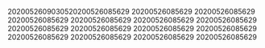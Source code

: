 2020052609030520200526085629
20200526085629
20200526085629
20200526085629
20200526085629
20200526085629
20200526085629
20200526085629
20200526085629
20200526085629
20200526085629
20200526085629
20200526085629
20200526085629
20200526085629

